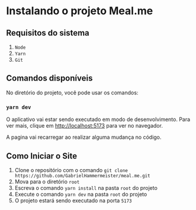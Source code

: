 # Instalando o projeto Meal.me

## Requisitos do sistema

 1. `Node`
 2. `Yarn`
 3. `Git`

## Comandos disponíveis

No diretório do projeto, você pode usar os comandos:

### `yarn dev`

O aplicativo vai estar sendo executado em modo de desenvolvimento. Para ver mais, clique em [http://localhost:5173](http://localhost:5173) para ver no navegador.

A pagina vai recarregar ao realizar alguma mudança no código.

## Como Iniciar o Site

 1. Clone o repositório com o comando `git clone https://github.com/GabrielHammermeister/meal.me.git`
 2. Mova para o diretório `root` 
 3. Escreva o comando `yarn install` na pasta `root` do projeto
 4. Execute o comando `yarn dev` na pasta `root` do projeto
 5. O projeto estará sendo executado na porta `5173`
